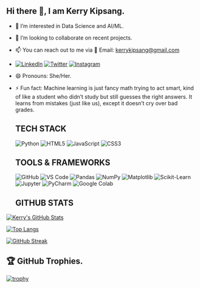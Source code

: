  ## Hi there 👋, I am Kerry Kipsang.

- 👀 I’m interested in Data Science and AI/ML.
- 💞️ I’m looking to collaborate on recent projects.
- 📫 You can reach out to me via 📧 Email: [kerrykipsang@gmail.com](kerrykipsang@gmail.com.com)
- [![LinkedIn](https://img.shields.io/badge/LinkedIn-blue?style=for-the-badge&logo=linkedin)](https://www.linkedin.com/in/kerry-kipsang-6a91ba32a/)
[![Twitter](https://img.shields.io/badge/Twitter-blue?style=for-the-badge&logo=twitter)](https://x.com/KipsangKerry?t=YOowjAhIRlYbEeOovA24Pw&s=09)
[![Instagram](https://img.shields.io/badge/Instagram-purple?style=for-the-badge&logo=instagram)](https://www.instagram.com/kerry.kipsang/profilecard/?igsh=MTBxajJ0am04cm05aw==)


- 😄 Pronouns: She/Her.
- ⚡ Fun fact:  Machine learning is just fancy math trying to act smart, kind of like a student who didn’t study but still guesses the right answers. It learns from mistakes (just like us), except it doesn’t cry over bad grades. 


  ## TECH STACK
  ![Python](https://img.shields.io/badge/Python-blue?style=for-the-badge)
  ![HTML5](https://img.shields.io/badge/HTML5-red?style=for-the-badge)
  ![JavaScript](https://img.shields.io/badge/JavaScript-yellow?style=for-the-badge)
  ![CSS3](https://img.shields.io/badge/CSS3-blue?style=for-the-badge)


  ## TOOLS & FRAMEWORKS
  ![GitHub](https://img.shields.io/badge/GitHub-black?style=for-the-badge)
  ![VS Code](https://img.shields.io/badge/VS%20Code-blue?style=for-the-badge)
  ![Pandas](https://img.shields.io/badge/Pandas-150458?style=for-the-badge&logo=pandas)
  ![NumPy](https://img.shields.io/badge/NumPy-013243?style=for-the-badge&logo=numpy)
  ![Matplotlib](https://img.shields.io/badge/Matplotlib-%23ffffff.svg?style=for-the-badge&logo=matplotlib)
  ![Scikit-Learn](https://img.shields.io/badge/Scikit--Learn-F7931E?style=for-the-badge&logo=scikit-learn)
  ![Jupyter](https://img.shields.io/badge/Jupyter-F37626?style=for-the-badge&logo=jupyter&logoColor=white)
![PyCharm](https://img.shields.io/badge/PyCharm-000000?style=for-the-badge&logo=pycharm&logoColor=green)
![Google Colab](https://img.shields.io/badge/Colab-F9AB00?style=for-the-badge&logo=googlecolab&logoColor=black)

  

  ## GITHUB STATS
 [![Kerry's GitHub Stats](https://github-readme-stats.vercel.app/api?username=kxrrym03&show_icons=true&theme=radical&hide_border=true)](https://github.com/kxrrym03)

 [![Top Langs](https://github-readme-stats.vercel.app/api/top-langs/?username=kxrrym03&layout=compact&theme=radical&hide_border=true)](https://github.com/kxrrym03)

 [![GitHub Streak](https://streak-stats.demolab.com?user=kxrrym03&theme=radical&hide_border=true)](https://git.io/streak-stats)




## 🏆 GitHub Trophies.
[![trophy](https://github-profile-trophy.vercel.app/?username=kxrrym03&theme=darkhub&rank=SSS,SS,S,AAA,AA,A,B,C)](https://github.com/ryo-ma/github-profile-trophy)







  

<!---
kxrrym03/kxrrym03 is a ✨ special ✨ repository because its `README.md` (this file) appears on your GitHub profile.
You can click the Preview link to take a look at your changes.
--->
